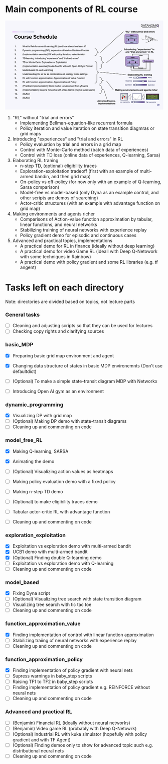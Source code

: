 # Main components of RL course 

![Alt text](images/RL_curriculum.png?raw=true "Course schedule")


1. "RL" without "trial and errors"
   - Implementing Bellman-equation-like recurrent formula 
   - Policy iteration and value iteration on state transition diagmras or grid maps
2. Introducing "experiences" and "trial and errors" in RL
   - Policy evaluation by trial and errors in a grid map
   - Control with Monte-Carlo method (batch data of experiences)
   - Control with TD loss (online data of experiences, Q-learning, Sarsa)
3. Elaborating RL traning
   - n-step TD, (optional) eligibility traces 
   - Exploration-exploitation tradeoff (first with an example of multi-armed bandin, and then grid map)
   - On-policy vs off-policy (for now only with an example of Q-learning, Sarsa comparison)
   - Model-free vs model-based (only Dyna as an example control, and other scripts are demos of searching)
   - Actor-critic structures (with an example with advantage function on grid map)
4. Making environments and agents richer
   - Comparisons of Action-value function approximation by tabular, linear functions, and neural networks
   - Stabilizing training of neural networks with experience replay
   - Policy gradient demo for episodic and continuous cases
5. Advanced and practical topics, implementations
   - A practical demo for RL in finance (ideally without deep learning)
   - A practical demo for video Game RL (ideall with Deep Q-Netowork with some techniques in Rainbow)
   - A practical demo with policy gradient and some RL libraries (e.g. tf angent)

# Tasks left on each directory 

Note: directories are divided based on topics, not lecture parts

### General tasks
 - [ ] Cleaning and adjusting scripts so that they can be used for lectures
 - [ ] Checking copy rights and clarifying sources

### basic_MDP
 - [x] Preparing basic grid map environment and agent
 - [x] Changing data structure of states in basic MDP environemnts (Don't use defaultdict)
 - [ ] (Optional) To make a simple state-transit diagram MDP with Networkx
 - [ ] Introducing Open AI gym as an environment


### dynamic_programming
 - [x] Visualizing DP with grid map
 - [ ] (Optional) Making DP demo with state-transit diagrams
 - [ ] Cleaning up and commenting on code

### model_free_RL 
 - [x] Making Q-learning, SARSA 
 - [x] Animating the demo
 - [ ] (Optional) Visualizing action values as heatmaps
 - [ ] Making policy evaluation demo with a fixed policy
 - [ ] Making n-step TD demo 
 - [ ] (Optional) to make eligibility traces demo
 - [ ] Tabular actor-critic RL with advantage function
 - [ ] Cleaning up and commenting on code


### exploration_exploitation
 - [x] Exploitation vs exploration demo with multi-armed bandit
 - [x] UCB1 demo with multi-armed bandit
 - [x] (Optional) Finding double Q-learning demo
 - [ ] Exploitation vs exploration demo with Q-learning
 - [ ] Cleaning up and commenting on code

### model_based
 - [x] Fixing Dyna script
 - [ ] (Optional) Visualizing tree search with state transition diagram
 - [ ] Visualizing tree search with tic tac toe
 - [ ] Cleaning up and commenting on code

### function_approximation_value
 - [x] Finding implementation of control with linear function approximation
 - [ ] Stabilizing traiing of neural networks with experience replay
 - [ ] Cleaning up and commenting on code

### function_approximation_policy
 - [x] Finding implementation of policy gradient with neural nets
 - [ ] Supress warnings in baby_step scripts
 - [ ] Raising TF1 to TF2 in baby_step scripts
 - [ ] Finding implementation of policy gradient e.g. REINFORCE without neural nets
 - [ ] Cleaning up and commenting on code

### Advanced and practical RL
 - [ ] (Benjamin) Financial RL (ideally without neural networks)
 - [ ] (Benjamin) Video game RL (probably with Deep Q-Netowrk)
 - [ ] (Optional) Industrial RL with kuka simulator (hopefully with policy gradient and with TF Agent)
 - [ ] (Optional) Finding demos only to show for advanced topic such e.g. distributional neural nets
 - [ ] Cleaning up and commenting on code